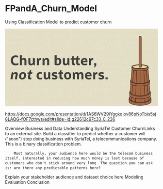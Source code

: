 # FPandA_Churn_Model
Using Classification Model to predict customer churn

![Alt Text](./Images/Churn.png)



https://docs.google.com/presentation/d/1AS6WV29iYggkqiov86pNoTbis5sj8LAQG-fOF7cthws/edit#slide=id.g22612c97c33_0_236











Overview
Business and Data Understanding
    SyriaTel Customer ChurnLinks to an external site.
        Build a classifier to predict whether a customer will ("soon") stop doing business with SyriaTel, a telecommunications company. This is a binary classification problem.

        Most naturally, your audience here would be the telecom business itself, interested in reducing how much money is lost because of customers who don't stick around very long. The question you can ask is: are there any predictable patterns here?

Explain your stakeholder audience and dataset choice here
Modeling
Evaluation
Conclusion